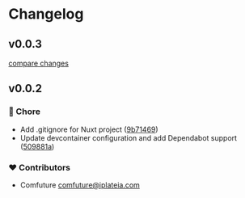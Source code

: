 # Changelog


## v0.0.3

[compare changes](https://github.com/comfuture/justway/compare/v0.0.2...v0.0.3)

## v0.0.2


### 🏡 Chore

- Add .gitignore for Nuxt project ([9b71469](https://github.com/comfuture/justway/commit/9b71469))
- Update devcontainer configuration and add Dependabot support ([509881a](https://github.com/comfuture/justway/commit/509881a))

### ❤️ Contributors

- Comfuture <comfuture@iplateia.com>

